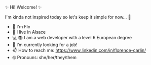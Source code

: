 ✨ Hi! Welcome! ✨

I'm kinda not inspired today so let's keep it simple for now... :shrug:

- :space_invader: I'm Flo
- :pretzel: I live in Alsace
- :computer: :books: I am a web developer with a level 6 European degree
- 🤔 I’m currently looking for a job!
- 📫 How to reach me: https://www.linkedin.com/in/florence-carlin/
- :nerd_face: Pronouns: she/her/they/them
